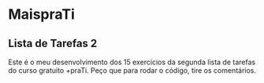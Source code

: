 # MaispraTi
## Lista de Tarefas 2
Este é o meu desenvolvimento dos 15 exercícios da segunda lista de tarefas do curso gratuito +praTi.
Peço que para rodar o código, tire os comentários.
